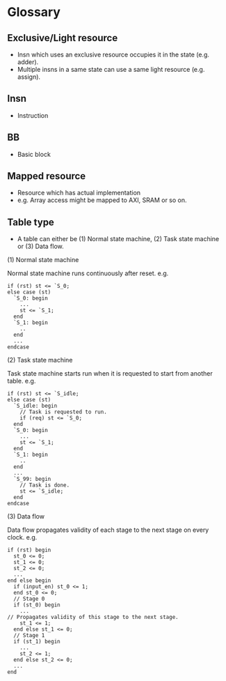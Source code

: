 # Glossary

## Exclusive/Light resource

* Insn which uses an exclusive resource occupies it in the state (e.g. adder).
* Multiple insns in a same state can use a same light resource (e.g. assign).

## Insn
* Instruction

## BB
* Basic block

## Mapped resource
* Resource which has actual implementation
* e.g. Array access might be mapped to AXI, SRAM or so on.

## Table type
* A table can either be (1) Normal state machine, (2) Task state machine or (3) Data flow.

(1) Normal state machine

Normal state machine runs continuously after reset.
e.g.

    if (rst) st <= `S_0;
    else case (st)
      `S_0: begin
        ...
        st <= `S_1;
      end
      `S_1: begin
        ..
      end
      ...
    endcase

(2) Task state machine

Task state machine starts run when it is requested to start from another table.
e.g.

    if (rst) st <= `S_idle;
    else case (st)
      `S_idle: begin
        // Task is requested to run.
        if (req) st <= `S_0;
      end
      `S_0: begin
        ...
        st <= `S_1;
      end
      `S_1: begin
        ..
      end
      ...
      `S_99: begin
        // Task is done.
        st <= `S_idle;
      end
    endcase

(3) Data flow

Data flow propagates validity of each stage to the next stage on every clock.
e.g.

    if (rst) begin
      st_0 <= 0;
      st_1 <= 0;
      st_2 <= 0;
      ...
    end else begin
      if (input_en) st_0 <= 1;
      end st_0 <= 0;
      // Stage 0
      if (st_0) begin
        ...
	// Propagates validity of this stage to the next stage.
        st_1 <= 1;
      end else st_1 <= 0;
      // Stage 1
      if (st_1) begin
        ...
        st_2 <= 1;
      end else st_2 <= 0;
      ...
    end
